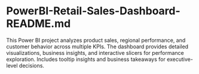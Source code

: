 # PowerBI-Retail-Sales-Dashboard-README.md
This Power BI project analyzes product sales, regional performance, and customer behavior across multiple KPIs. The dashboard provides detailed visualizations, business insights, and interactive slicers for performance exploration. Includes tooltip insights and business takeaways for executive-level decisions.
